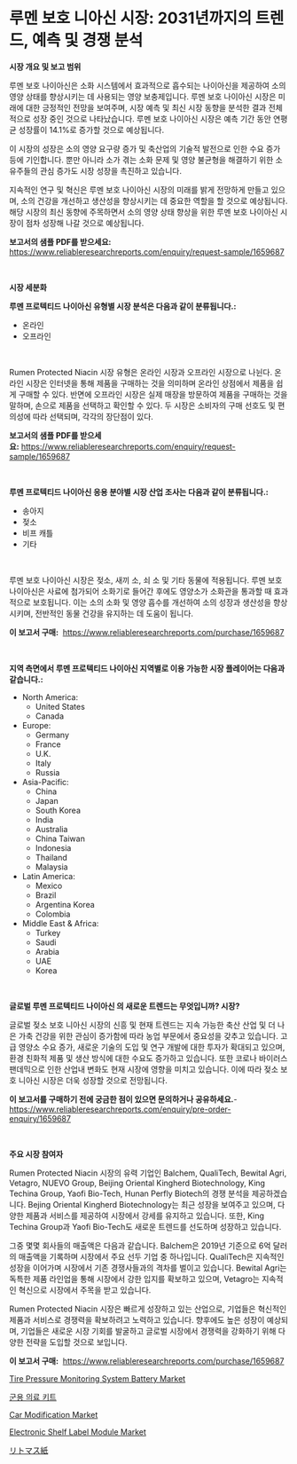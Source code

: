 <p><h1>루멘 보호 니아신 시장: 2031년까지의 트렌드, 예측 및 경쟁 분석</h1></p><p><strong>시장 개요 및 보고 범위</strong></p>
<p><p>루멘 보호 나이아신은 소화 시스템에서 효과적으로 흡수되는 나이아신을 제공하여 소의 영양 상태를 향상시키는 데 사용되는 영양 보충제입니다. 루멘 보호 나이아신 시장은 미래에 대한 긍정적인 전망을 보여주며, 시장 예측 및 최신 시장 동향을 분석한 결과 전체적으로 성장 중인 것으로 나타났습니다. 루멘 보호 나이아신 시장은 예측 기간 동안 연평균 성장률이 14.1%로 증가할 것으로 예상됩니다.</p><p>이 시장의 성장은 소의 영양 요구량 증가 및 축산업의 기술적 발전으로 인한 수요 증가 등에 기인합니다. 뿐만 아니라 소가 겪는 소화 문제 및 영양 불균형을 해결하기 위한 소유주들의 관심 증가도 시장 성장을 촉진하고 있습니다.</p><p>지속적인 연구 및 혁신은 루멘 보호 나이아신 시장의 미래를 밝게 전망하게 만들고 있으며, 소의 건강을 개선하고 생산성을 향상시키는 데 중요한 역할을 할 것으로 예상됩니다. 해당 시장의 최신 동향에 주목하면서 소의 영양 상태 향상을 위한 루멘 보호 나이아신 시장이 점차 성장해 나갈 것으로 예상됩니다.</p></p>
<p><strong>보고서의 샘플 PDF를 받으세요:</strong> <a href="https://www.reliableresearchreports.com/enquiry/request-sample/1659687">https://www.reliableresearchreports.com/enquiry/request-sample/1659687</a></p>
<p>&nbsp;</p>
<p><strong>시장 세분화</strong></p>
<p><strong>루멘 프로텍티드 나이아신 유형별 시장 분석은 다음과 같이 분류됩니다.:</strong></p>
<p><ul><li>온라인</li><li>오프라인</li></ul></p>
<p>&nbsp;</p>
<p><p>Rumen Protected Niacin 시장 유형은 온라인 시장과 오프라인 시장으로 나뉜다. 온라인 시장은 인터넷을 통해 제품을 구매하는 것을 의미하며 온라인 상점에서 제품을 쉽게 구매할 수 있다. 반면에 오프라인 시장은 실제 매장을 방문하여 제품을 구매하는 것을 말하며, 손으로 제품을 선택하고 확인할 수 있다. 두 시장은 소비자의 구매 선호도 및 편의성에 따라 선택되며, 각각의 장단점이 있다.</p></p>
<p><strong>보고서의 샘플 PDF를 받으세요:</strong>&nbsp;<a href="https://www.reliableresearchreports.com/enquiry/request-sample/1659687">https://www.reliableresearchreports.com/enquiry/request-sample/1659687</a></p>
<p>&nbsp;</p>
<p><strong> 루멘 프로텍티드 나이아신 응용 분야별 시장 산업 조사는 다음과 같이 분류됩니다.:</strong></p>
<p><ul><li>송아지</li><li>젖소</li><li>비프 캐틀</li><li>기타</li></ul></p>
<p>&nbsp;</p>
<p><p>루멘 보호 나이아신 시장은 젖소, 새끼 소, 쇠 소 및 기타 동물에 적용됩니다. 루멘 보호 나이아신은 사료에 첨가되어 소화기로 들어간 후에도 영양소가 소화관을 통과할 때 효과적으로 보호됩니다. 이는 소의 소화 및 영양 흡수를 개선하여 소의 성장과 생산성을 향상시키며, 전반적인 동물 건강을 유지하는 데 도움이 됩니다.</p></p>
<p><strong>이 보고서 구매:</strong>&nbsp; <a href="https://www.reliableresearchreports.com/purchase/1659687">https://www.reliableresearchreports.com/purchase/1659687</a></p>
<p>&nbsp;</p>
<p><strong>지역 측면에서 루멘 프로텍티드 나이아신 지역별로 이용 가능한 시장 플레이어는 다음과 같습니다.:</strong></p>
<p><ul>
    <li>
        North America:
        <ul>
            <li>United States</li>
            <li>Canada</li>
        </ul>
    </li>
    <li>
        Europe:
        <ul>
            <li>Germany</li>
            <li>France</li>
            <li>U.K.</li>
            <li>Italy</li>
            <li>Russia</li>
        </ul>
    </li>
    <li>
        Asia-Pacific:
        <ul>
            <li>China</li>
            <li>Japan</li>
            <li>South Korea</li>
            <li>India</li>
            <li>Australia</li>
            <li>China Taiwan</li>
            <li>Indonesia</li>
            <li>Thailand</li>
            <li>Malaysia</li>
        </ul>
    </li>
    <li>
        Latin America:
        <ul>
            <li>Mexico</li>
            <li>Brazil</li>
            <li>Argentina Korea</li>
            <li>Colombia</li>
        </ul>
    </li>
    <li>
        Middle East & Africa:
        <ul>
            <li>Turkey</li>
            <li>Saudi</li>
            <li>Arabia</li>
            <li>UAE</li>
            <li>Korea</li>
        </ul>
    </li>
    </ul></p>
<p>&nbsp;</p>
<p><strong>글로벌 루멘 프로텍티드 나이아신 의 새로운 트렌드는 무엇입니까? 시장?</strong></p>
<p><p>글로벌 젖소 보호 니아신 시장의 신흥 및 현재 트렌드는 지속 가능한 축산 산업 및 더 나은 가축 건강을 위한 관심이 증가함에 따라 농업 부문에서 중요성을 갖추고 있습니다. 고급 영양소 수요 증가, 새로운 기술의 도입 및 연구 개발에 대한 투자가 확대되고 있으며, 환경 친화적 제품 및 생산 방식에 대한 수요도 증가하고 있습니다. 또한 코로나 바이러스 팬데믹으로 인한 산업내 변화도 현재 시장에 영향을 미치고 있습니다. 이에 따라 젖소 보호 니아신 시장은 더욱 성장할 것으로 전망됩니다.</p></p>
<p><strong>이 보고서를 구매하기 전에 궁금한 점이 있으면 문의하거나 공유하세요.</strong>- <a href="https://www.reliableresearchreports.com/enquiry/pre-order-enquiry/1659687">https://www.reliableresearchreports.com/enquiry/pre-order-enquiry/1659687</a></p>
<p>&nbsp;</p>
<p><strong>주요 시장 참여자</strong></p>
<p><p>Rumen Protected Niacin 시장의 유력 기업인 Balchem, QualiTech, Bewital Agri, Vetagro, NUEVO Group, Beijing Oriental Kingherd Biotechnology, King Techina Group, Yaofi Bio-Tech, Hunan Perfly Biotech의 경쟁 분석을 제공하겠습니다. Bejing Oriental Kingherd Biotechnology는 최근 성장을 보여주고 있으며, 다양한 제품과 서비스를 제공하여 시장에서 강세를 유지하고 있습니다. 또한, King Techina Group과 Yaofi Bio-Tech도 새로운 트렌드를 선도하며 성장하고 있습니다. </p><p>그중 몇몇 회사들의 매출액은 다음과 같습니다. Balchem은 2019년 기준으로 6억 달러의 매출액을 기록하며 시장에서 주요 선두 기업 중 하나입니다. QualiTech은 지속적인 성장을 이어가며 시장에서 기존 경쟁사들과의 격차를 벌이고 있습니다. Bewital Agri는 독특한 제품 라인업을 통해 시장에서 강한 입지를 확보하고 있으며, Vetagro는 지속적인 혁신으로 시장에서 주목을 받고 있습니다.</p><p>Rumen Protected Niacin 시장은 빠르게 성장하고 있는 산업으로, 기업들은 혁신적인 제품과 서비스로 경쟁력을 확보하려고 노력하고 있습니다. 향후에도 높은 성장이 예상되며, 기업들은 새로운 시장 기회를 발굴하고 글로벌 시장에서 경쟁력을 강화하기 위해 다양한 전략을 도입할 것으로 보입니다.</p></p>
<p><strong>이 보고서 구매:</strong>&nbsp;&nbsp;<a href="https://www.reliableresearchreports.com/purchase/1659687">https://www.reliableresearchreports.com/purchase/1659687</a></p>
<p><p><a href="https://issuu.com/reportprime-2/docs/tire-pressure-monitoring-system-battery-market-siz">Tire Pressure Monitoring System Battery Market</a></p><p><a href="https://github.com/vsap75a286l/Market-Research-Report-List-1/blob/main/857919512772.md">군용 의료 키트</a></p><p><a href="https://issuu.com/reportprime-2/docs/car-modification-market-size-2030.pptx">Car Modification Market</a></p><p><a href="https://github.com/johnbach50/Market-Research-Report-List-2/blob/main/electronic-shelf-label-module-market.md">Electronic Shelf Label Module Market</a></p><p><a href="https://github.com/joaejkdzgyljvo6/Market-Research-Report-List-1/blob/main/801835913809.md">リトマス紙</a></p></p>
